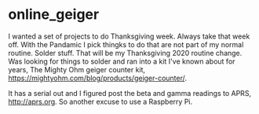 # online_geiger
I wanted a set of projects to do Thanksgiving week.  Always take that week off.  With the Pandamic I pick thingks to do that are not part of my normal routine.  Solder stuff.  That will be my Thanksgiving 2020 routine change. Was looking for things to solder and ran into a kit I've known about for years, The Mighty Ohm geiger counter kit, https://mightyohm.com/blog/products/geiger-counter/.

It has a serial out and I figured post the beta and gamma readings to APRS, http://aprs.org.  So another excuse to use a Raspberry Pi.
